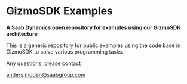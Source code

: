 GizmoSDK Examples
==================

<B>A Saab Dynamics open repository for examples using our GizmoSDK architecture</B>

This is a generic repository for public examples using the code base in GizmoSDK to solve various programming tasks.

Any questions, please contact 

anders.moden@saabgroup.com


